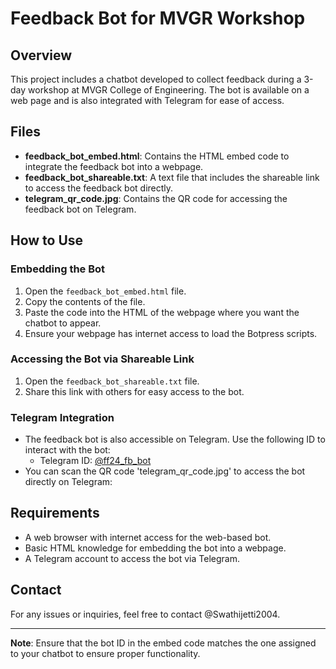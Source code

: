# Feedback Bot for MVGR Workshop

## Overview
This project includes a chatbot developed to collect feedback during a 3-day workshop at MVGR College of Engineering. The bot is available on a web page and is also integrated with Telegram for ease of access.

## Files
- **feedback_bot_embed.html**: Contains the HTML embed code to integrate the feedback bot into a webpage.
- **feedback_bot_shareable.txt**: A text file that includes the shareable link to access the feedback bot directly.
- **telegram_qr_code.jpg**: Contains the QR code for accessing the feedback bot on Telegram.

## How to Use

### Embedding the Bot
1. Open the `feedback_bot_embed.html` file.
2. Copy the contents of the file.
3. Paste the code into the HTML of the webpage where you want the chatbot to appear.
4. Ensure your webpage has internet access to load the Botpress scripts.

### Accessing the Bot via Shareable Link
1. Open the `feedback_bot_shareable.txt` file.
2. Share this link with others for easy access to the bot.

### Telegram Integration
- The feedback bot is also accessible on Telegram. Use the following ID to interact with the bot:
  - Telegram ID: [@ff24_fb_bot](https://t.me/ff24_fb_bot)
- You can scan the QR code 'telegram_qr_code.jpg' to access the bot directly on Telegram:


## Requirements
- A web browser with internet access for the web-based bot.
- Basic HTML knowledge for embedding the bot into a webpage.
- A Telegram account to access the bot via Telegram.

## Contact
For any issues or inquiries, feel free to contact @Swathijetti2004.

---

**Note**: Ensure that the bot ID in the embed code matches the one assigned to your chatbot to ensure proper functionality.
